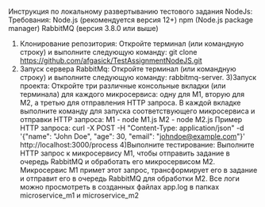 Инструкция по локальному развертыванию тестового задания NodeJs:
Требования:
    Node.js (рекомендуется версия 12+)
    npm (Node.js package manager)
    RabbitMQ (версия 3.8.0 или выше)

1) Клонирование репозитория:
    Откройте терминал (или командную строку) и выполните следующую команду:
    git clone https://github.com/afgasick/TestAssignmentNodeJS.git
2) Запуск сервера RabbitMq:
    Откройте терминал (или командную строку) и выполните следующую команду: rabbitmq-server.
3)Запуск проекта:
    Откройте три различные консольные вкладки (или терминала) для каждого микросервиса: одну для М1, вторую для М2, а третью для отправления HTTP запроса. В каждой вкладке выполните команду для запуска соответствующего микросервиса и отправки HTTP запроса:
        М1 - node M1.js
        M2 - node M2.js
        Пример HTTP запроса: curl -X POST -H "Content-Type: application/json" -d '{"name": "John Doe", "age": 30, "email": "johndoe@example.com"}' http://localhost:3000/process
4)Выполните тестирование:
    Выполните HTTP запрос к микросервису М1, чтобы отправить задание в очередь RabbitMQ и обработать его микросервисом М2. Микросервис М1 примет этот запрос, трансформирует его в задание и отправит его в очередь RabbitMQ для обработки М2. Все логи можно просмотреть в созданных файлах app.log в папках microservice_m1 и microservice_m2

